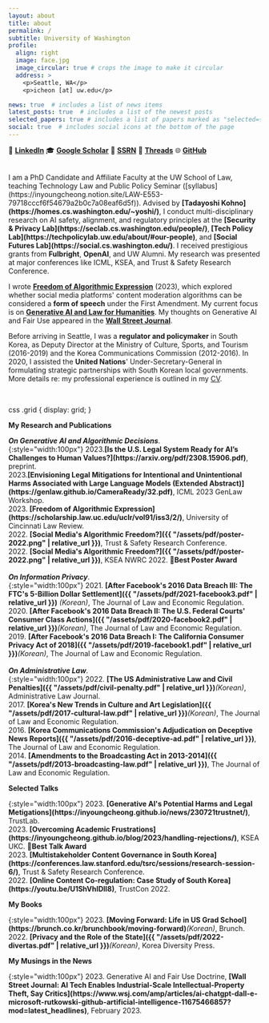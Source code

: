 ```yaml
---
layout: about
title: about
permalink: /
subtitle: University of Washington
profile:
  align: right
  image: face.jpg
  image_circular: true # crops the image to make it circular
  address: >
    <p>Seattle, WA</p>
    <p>icheon [at] uw.edu</p>

news: true  # includes a list of news items
latest_posts: true  # includes a list of the newest posts
selected_papers: true # includes a list of papers marked as "selected={true}"
social: true  # includes social icons at the bottom of the page
---
```


🔗 <a href="https://www.linkedin.com/in/inyoungcheong"><strong>LinkedIn</strong></a>   🎓 <a href="https://scholar.google.com/citations?user=xwZI_jcAAAAJ"><strong>Google Scholar</strong></a>   📖 <a href="https://papers.ssrn.com/sol3/cf_dev/AbsByAuth.cfm?per_id=3864423"><strong>SSRN</strong></a>   🧵 <a href="https://www.threads.net/@inyoungcheong"><strong>Threads</strong></a>   🌐 <a href="https://github.com/inyoungcheong"><strong>GitHub</strong></a>

<br>
I am a PhD Candidate and Affiliate Faculty at the UW School of Law, teaching Technology Law and Public Policy Seminar ([syllabus](https://inyoungcheong.notion.site/LAW-E553-79718cccf6f54679a2b0c7a08eaf6d5f)). Advised by <strong>[Tadayoshi Kohno](https://homes.cs.washington.edu/~yoshi/)</strong>, I conduct multi-disciplinary research on AI safety, alignment, and regulatory principles at the <strong>[Security & Privacy Lab](https://seclab.cs.washington.edu/people/)</strong>,<strong> [Tech Policy Lab](https://techpolicylab.uw.edu/about/#our-people)</strong>, and <strong>[Social Futures Lab](https://social.cs.washington.edu/)</strong>. I received prestigious grants from <strong>Fulbright</strong>, <strong>OpenAI</strong>, and UW Alumni. My research was presented at major conferences like ICML, KSEA, and Trust & Safety Research Conference.  

I wrote <strong>[Freedom of Algorithmic Expression](https://scholarship.law.uc.edu/uclr/vol91/iss3/2/)</strong> (2023), which explored whether social media platforms' content moderation algorithms can be considered a <strong>form of speech</strong> under the First Amendment. My current focus is on <strong>[Generative AI and Law for Humanities](https://genlaw.github.io/CameraReady/32.pdf)</strong>. My thoughts on Generative AI and Fair Use appeared in the <strong>[Wall Street Journal](https://www.wsj.com/amp/articles/ai-chatgpt-dall-e-microsoft-rutkowski-github-artificial-intelligence-11675466857?mod=latest_headlines)</strong>.

Before arriving in Seattle, I was a <strong>regulator and policymaker</strong> in South Korea, as Deputy Director at the Ministry of Culture, Sports, and Tourism (2016-2019) and the Korea Communications Commission (2012-2016). In 2020, I assisted the <strong>United Nations</strong>' Under-Secretary-General in formulating strategic partnerships with South Korean local governments. More details re: my professional experience is outlined in my [CV](https://inyoungcheong.github.io/cv/). 

<br>

css
.grid {
  display: grid;
}



<p><strong>My Research and Publications</strong></p> 
<i><strong>On Generative AI and Algorithmic Decisions</strong></i>. <br>
{:style="width:100px"} 
2023.<strong>[Is the U.S. Legal System Ready for AI’s Challenges to Human Values?](https://arxiv.org/pdf/2308.15906.pdf)</strong>, preprint.<br>
2023.<strong>[Envisioning Legal Mitigations for Intentional and Unintentional Harms Associated with Large Language Models (Extended Abstract)](https://genlaw.github.io/CameraReady/32.pdf)</strong>, ICML 2023 GenLaw Workshop.<br>
2023. <strong>[Freedom of Algorithmic Expression](https://scholarship.law.uc.edu/uclr/vol91/iss3/2/)</strong>, University of Cincinnati Law Review.<br>
2022. <strong>[Social Media's Algorithmic Freedom?]({{ "/assets/pdf/poster-2022.png" | relative_url }})</strong>, Trust & Safety Research Conference.<br>
2022. <strong>[Social Media's Algorithmic Freedom?]({{ "/assets/pdf/poster-2022.png" | relative_url }})</strong>, KSEA NWRC 2022. 🏅<strong>Best Poster Award</strong> <br> 
<br>
<i><strong>On Information Privacy</strong></i>. <br>
{:style="width:100px"} 
2021. <strong>[After Facebook's 2016 Data Breach III: The FTC's 5-Billion Dollar Settlement]({{ "/assets/pdf/2021-facebook3.pdf" | relative_url }})</strong> <i>(Korean)</i>, The Journal of Law and Economic Regulation.<br>
2020. <strong>[After Facebook's 2016 Data Breach II: The U.S. Federal Courts' Consumer Class Actions]({{ "/assets/pdf/2020-facebook2.pdf" | relative_url }})</strong><i>(Korean)</i>, The Journal of Law and Economic Regulation.<br>
2019. <strong>[After Facebook's 2016 Data Breach I: The California Consumer Privacy Act of 2018]({{ "/assets/pdf/2019-facebook1.pdf" | relative_url }})</strong><i>(Korean)</i>, The Journal of Law and Economic Regulation.<br>
<br>
<i><strong>On Administrative Law</strong></i>. <br>
{:style="width:100px"} 
2022. <strong>[The US Administrative Law and Civil Penalties]({{ "/assets/pdf/civil-penalty.pdf" | relative_url }})</strong><i>(Korean)</i>, Administrative Law Journal.<br>
2017. <strong>[Korea's New Trends in Culture and Art Legislation]({{ "/assets/pdf/2017-cultural-law.pdf" | relative_url }})</strong><i>(Korean)</i>, The Journal of Law and Economic Regulation.<br>
2016. <strong>[Korea Communications Commission's Adjudication on Deceptive News Reports]({{ "/assets/pdf/2016-deceptive-ad.pdf" | relative_url }})</strong>, The Journal of Law and Economic Regulation.<br>
2014. <strong>[Amendments to the Broadcasting Act in 2013-2014]({{ "/assets/pdf/2013-broadcasting-law.pdf" | relative_url }})</strong>, The Journal of Law and Economic Regulation.<br>

<p><strong>Selected Talks</strong></p> 
{:style="width:100px"} 
2023. <strong>[Generative AI's Potential Harms and Legal Metigations](https://inyoungcheong.github.io/news/230721trustnet/)</strong>, TrustLab. <br>
2023. <strong>[Overcoming Academic Frustrations](https://inyoungcheong.github.io/blog/2023/handling-rejections/)</strong>, KSEA UKC. 🏅<strong>Best Talk Award</strong>  <br>
2023. <strong>[Multistakeholder Content Governance in South Korea](https://conferences.law.stanford.edu/tsrc/sessions/research-session-6/)</strong>, Trust & Safety Research Conference.  <br>
2022. <strong>[Online Content Co-regulation: Case Study of South Korea](https://youtu.be/U1ShVhIDlI8)</strong>, TrustCon 2022.<br> 


<p><strong>My Books</strong></p>
{:style="width:100px"} 
2023. <strong>[Moving Forward: Life in US Grad School](https://brunch.co.kr/brunchbook/moving-forward)</strong><i>(Korean)</i>, Brunch.<br>
2022. <strong>[Privacy and the Role of the State]({{ "/assets/pdf/2022-divertas.pdf" | relative_url }})</strong><i>(Korean)</i>, Korea Diversity Press.<br>

<p><strong>My Musings in the News</strong></p>
{:style="width:100px"} 
2023. Generative AI and Fair Use Doctrine, <strong>[Wall Street Journal: AI Tech Enables Industrial-Scale Intellectual-Property Theft, Say Critics](https://www.wsj.com/amp/articles/ai-chatgpt-dall-e-microsoft-rutkowski-github-artificial-intelligence-11675466857?mod=latest_headlines)</strong>, February 2023.<br>